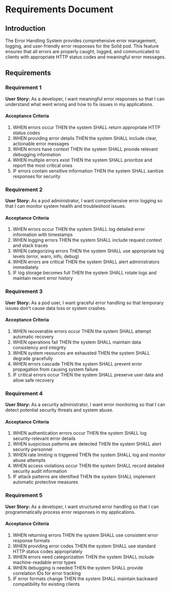 # Requirements Document

## Introduction

The Error Handling System provides comprehensive error management, logging, and user-friendly error responses for the Solid pod. This feature ensures that all errors are properly caught, logged, and communicated to clients with appropriate HTTP status codes and meaningful error messages.

## Requirements

### Requirement 1

**User Story:** As a developer, I want meaningful error responses so that I can understand what went wrong and how to fix issues in my applications.

#### Acceptance Criteria

1. WHEN errors occur THEN the system SHALL return appropriate HTTP status codes
2. WHEN providing error details THEN the system SHALL include clear, actionable error messages
3. WHEN errors have context THEN the system SHALL provide relevant debugging information
4. WHEN multiple errors exist THEN the system SHALL prioritize and report the most critical ones
5. IF errors contain sensitive information THEN the system SHALL sanitize responses for security

### Requirement 2

**User Story:** As a pod administrator, I want comprehensive error logging so that I can monitor system health and troubleshoot issues.

#### Acceptance Criteria

1. WHEN errors occur THEN the system SHALL log detailed error information with timestamps
2. WHEN logging errors THEN the system SHALL include request context and stack traces
3. WHEN categorizing errors THEN the system SHALL use appropriate log levels (error, warn, info, debug)
4. WHEN errors are critical THEN the system SHALL alert administrators immediately
5. IF log storage becomes full THEN the system SHALL rotate logs and maintain recent error history

### Requirement 3

**User Story:** As a pod user, I want graceful error handling so that temporary issues don't cause data loss or system crashes.

#### Acceptance Criteria

1. WHEN recoverable errors occur THEN the system SHALL attempt automatic recovery
2. WHEN operations fail THEN the system SHALL maintain data consistency and integrity
3. WHEN system resources are exhausted THEN the system SHALL degrade gracefully
4. WHEN errors cascade THEN the system SHALL prevent error propagation from causing system failure
5. IF critical errors occur THEN the system SHALL preserve user data and allow safe recovery

### Requirement 4

**User Story:** As a security administrator, I want error monitoring so that I can detect potential security threats and system abuse.

#### Acceptance Criteria

1. WHEN authentication errors occur THEN the system SHALL log security-relevant error details
2. WHEN suspicious patterns are detected THEN the system SHALL alert security personnel
3. WHEN rate limiting is triggered THEN the system SHALL log and monitor abuse attempts
4. WHEN access violations occur THEN the system SHALL record detailed security audit information
5. IF attack patterns are identified THEN the system SHALL implement automatic protective measures

### Requirement 5

**User Story:** As a developer, I want structured error handling so that I can programmatically process error responses in my applications.

#### Acceptance Criteria

1. WHEN returning errors THEN the system SHALL use consistent error response formats
2. WHEN providing error codes THEN the system SHALL use standard HTTP status codes appropriately
3. WHEN errors need categorization THEN the system SHALL include machine-readable error types
4. WHEN debugging is needed THEN the system SHALL provide correlation IDs for error tracking
5. IF error formats change THEN the system SHALL maintain backward compatibility for existing clients
